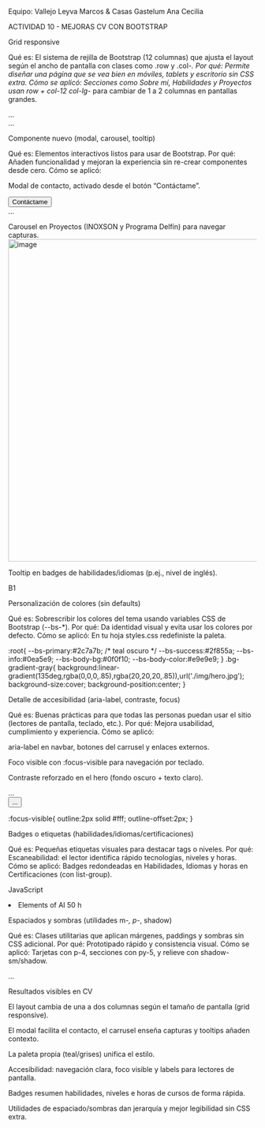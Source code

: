 Equipo: Vallejo Leyva Marcos & Casas Gastelum Ana Cecilia

ACTIVIDAD 10 - MEJORAS CV CON BOOTSTRAP

Grid responsive

Qué es: El sistema de rejilla de Bootstrap (12 columnas) que ajusta el layout según el ancho de pantalla con clases como .row y .col-*.
Por qué: Permite diseñar una página que se vea bien en móviles, tablets y escritorio sin CSS extra.
Cómo se aplicó: Secciones como Sobre mí, Habilidades y Proyectos usan row + col-12 col-lg-* para cambiar de 1 a 2 columnas en pantallas grandes.

<div class="row g-4">
  <div class="col-12 col-lg-8">...</div>
  <div class="col-12 col-lg-4">...</div>
</div>

Componente nuevo (modal, carousel, tooltip)

Qué es: Elementos interactivos listos para usar de Bootstrap.
Por qué: Añaden funcionalidad y mejoran la experiencia sin re-crear componentes desde cero.
Cómo se aplicó:

Modal de contacto, activado desde el botón “Contáctame”.

<button class="btn btn-outline-light" data-bs-toggle="modal" data-bs-target="#contactoModal">
  Contáctame
</button>
<div class="modal fade" id="contactoModal" tabindex="-1" aria-labelledby="contactoModalLabel">
  <div class="modal-dialog"><div class="modal-content">...</div></div>
</div>


Carousel en Proyectos (INOXSON y Programa Delfín) para navegar capturas.
<img width="1722" height="653" alt="image" src="https://github.com/user-attachments/assets/b366c037-6192-4035-99ab-4dac91f65135" />



Tooltip en badges de habilidades/idiomas (p.ej., nivel de inglés).

<span class="badge rounded-pill text-bg-secondary" data-bs-toggle="tooltip" title="Marco Europeo">B1</span>
<script>
  [...document.querySelectorAll('[data-bs-toggle="tooltip"]')]
    .forEach(el => new bootstrap.Tooltip(el));
</script>

Personalización de colores (sin defaults)

Qué es: Sobrescribir los colores del tema usando variables CSS de Bootstrap (--bs-*).
Por qué: Da identidad visual y evita usar los colores por defecto.
Cómo se aplicó: En tu hoja styles.css redefiniste la paleta.

:root{
  --bs-primary:#2c7a7b; /* teal oscuro */
  --bs-success:#2f855a;
  --bs-info:#0ea5e9;
  --bs-body-bg:#0f0f10;
  --bs-body-color:#e9e9e9;
}
.bg-gradient-gray{
  background:linear-gradient(135deg,rgba(0,0,0,.85),rgba(20,20,20,.85)),url('./img/hero.jpg');
  background-size:cover; background-position:center;
}

Detalle de accesibilidad (aria-label, contraste, focus)

Qué es: Buenas prácticas para que todas las personas puedan usar el sitio (lectores de pantalla, teclado, etc.).
Por qué: Mejora usabilidad, cumplimiento y experiencia.
Cómo se aplicó:

aria-label en navbar, botones del carrusel y enlaces externos.

Foco visible con :focus-visible para navegación por teclado.

Contraste reforzado en el hero (fondo oscuro + texto claro).

<nav class="navbar ..." aria-label="Navegación principal">...</nav>
<button class="carousel-control-next" aria-label="Siguiente">...</button>

:focus-visible{ outline:2px solid #fff; outline-offset:2px; }

Badges o etiquetas (habilidades/idiomas/certificaciones)

Qué es: Pequeñas etiquetas visuales para destacar tags o niveles.
Por qué: Escaneabilidad: el lector identifica rápido tecnologías, niveles y horas.
Cómo se aplicó: Badges redondeadas en Habilidades, Idiomas y horas en Certificaciones (con list-group).

<span class="badge rounded-pill text-bg-primary">JavaScript</span>
<li class="list-group-item d-flex justify-content-between align-items-center">
  Elements of AI <span class="badge rounded-pill text-bg-secondary">50 h</span>
</li>

Espaciados y sombras (utilidades m-*, p-*, shadow)

Qué es: Clases utilitarias que aplican márgenes, paddings y sombras sin CSS adicional.
Por qué: Prototipado rápido y consistencia visual.
Cómo se aplicó: Tarjetas con p-4, secciones con py-5, y relieve con shadow-sm/shadow.

<section id="skills" class="py-5 bg-body-tertiary border-top">
  <div class="container">
    <div class="p-4 rounded-4 bg-white shadow-sm h-100">...</div>
  </div>
</section>

Resultados visibles en CV

El layout cambia de una a dos columnas según el tamaño de pantalla (grid responsive).

El modal facilita el contacto, el carrusel enseña capturas y tooltips añaden contexto.

La paleta propia (teal/grises) unifica el estilo.

Accesibilidad: navegación clara, foco visible y labels para lectores de pantalla.

Badges resumen habilidades, niveles e horas de cursos de forma rápida.

Utilidades de espaciado/sombras dan jerarquía y mejor legibilidad sin CSS extra.
